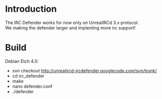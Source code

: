 # Introduction #

The IRC Defender works for now only on UnrealIRCd 3.x protocol.<br />
We making the defender larger and implenting more irc support!


# Build #

Debian Etch 4.0:
  * svn checkout http://unrealircd-ircdefender.googlecode.com/svn/trunk/
  * cd irc\_defender
  * make
  * nano defender.conf
  * ./defender